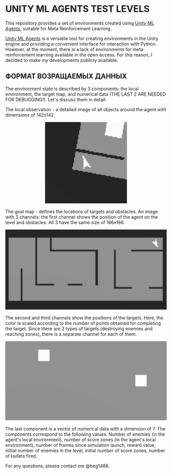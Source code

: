 # UNITY ML AGENTS TEST LEVELS

This repository provides a set of environments created using [Unity ML Agents](https://unity-technologies.github.io/ml-agents/), suitable for Meta Reinforcement Learning.

[Unity ML Agents](https://unity-technologies.github.io/ml-agents/) is a versatile tool for creating environments in the Unity engine and providing a convenient interface for interaction with Python. However, at the moment, there is a lack of environments for meta reinforcement learning available in the open access.
For this reason, I decided to make my developments publicly available.

## ФОРМАТ ВОЗРАЩАЕМЫХ ДАННЫХ

The environment state is described by 3 components: the local environment, the target map, and numerical data (THE LAST 2 ARE NEEDED FOR DEBUGGING!). Let's discuss them in detail:

The local observation - a detailed image of all objects around the agent with dimensions of 142x142.

<p align="center">
  <img src="LO.png" title="local observation">
</p>

The goal map - defines the locations of targets and obstacles. An image with 3 channels: the first channel shows the position of the agent on the level and obstacles. All 3 have the same size of 166x166.

<p align="center">
  <img src="GM_1.png" title="example of I chanel of goal map">
</p>

The second and third channels show the positions of the targets. Here, the color is scaled according to the number of points obtained for completing the target. Since there are 2 types of targets (destroying enemies and reaching zones), there is a separate channel for each of them.

<p align="center">
  <img src="GM_2.png" title="example of II or III chanel of goal map">
</p>

The last component is a vector of numerical data with a dimension of 7. The components correspond to the following values: Number of enemies (in the agent's local environment), number of score zones (in the agent's local environment), number of frames since simulation launch, reward value, initial number of enemies in the level, initial number of score zones, number of bullets fired.

For any questions, please contact me @beg1488.
